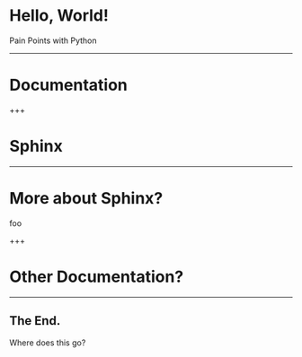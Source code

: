 # Hello, World!

Pain Points with Python

---
 
# Documentation

+++

# Sphinx

---

# More about Sphinx?

foo

+++

# Other Documentation?

---
 
 ## The End.
 
 Where does this go?
